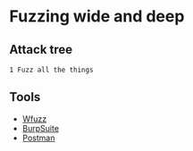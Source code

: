 # Fuzzing wide and deep

## Attack tree

```text
1 Fuzz all the things
```

## Tools

* [Wfuzz](https://github.com/xmendez/wfuzz)
* [BurpSuite](https://portswigger.net/burp)
* [Postman](https://portswigger.net/bappstore/6ae9ede3630949748842a43518e840a7)
